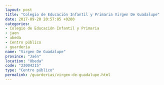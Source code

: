 ```yaml
---
layout: post
title: "Colegio de Educación Infantil y Primaria Virgen De Guadalupe"
date: 2017-09-20 20:57:05 +0200
categories:
- Colegio de Educación Infantil y Primaria
- jaen
- ubeda
- Centro público
- guarderia
name: "Virgen De Guadalupe"
province: "Jaén"
location: "Ubeda"
code: "23004215"
type: "Centro público"
permalink: /guarderias/virgen-de-guadalupe.html
---
```

